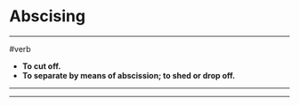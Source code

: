 # Abscising
---
#verb
- **To cut off.**
- **To separate by means of abscission; to shed or drop off.**
---
---
